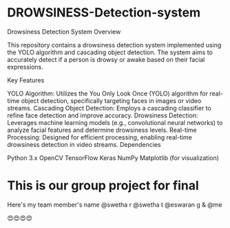 # DROWSINESS-Detection-system

Drowsiness Detection System
Overview

This repository contains a drowsiness detection system implemented using the YOLO algorithm and cascading object detection. The system aims to accurately detect if a person is drowsy or awake based on their facial expressions.

Key Features

YOLO Algorithm: Utilizes the You Only Look Once (YOLO) algorithm for real-time object detection, specifically targeting faces in images or video streams.
Cascading Object Detection: Employs a cascading classifier to refine face detection and improve accuracy.
Drowsiness Detection: Leverages machine learning models (e.g., convolutional neural networks) to analyze facial features and determine drowsiness levels.
Real-time Processing: Designed for efficient processing, enabling real-time drowsiness detection in video streams.
Dependencies

Python 3.x
OpenCV
TensorFlow
Keras
NumPy
Matplotlib (for visualization)


# This is our group project for final
Here's my team member's name
@swetha r
@swetha t
@eswaran g
& @me


😍😍😍😍

